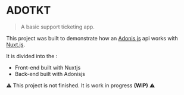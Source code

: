 # ADOTKT

> A basic support ticketing app.

This project was built to demonstrate how an [Adonis.js](https://adonisjs.com/) api works with [Nuxt.js](https://nuxtjs.org).

It is divided into the :

- Front-end built with Nuxtjs
- Back-end built with Adonisjs

&#9888; This project is not finished. It is work in progress **(WIP)** &#9888;
